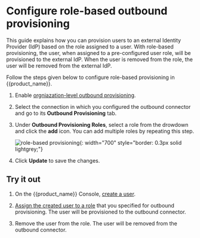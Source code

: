 # Configure role-based outbound provisioning

This guide explains how you can provision users to an external Identity Provider (IdP) based on the role assigned to a user. With role-based provisioning, the user, when assigned to a pre-configured user role, will be provisioned to the external IdP. When the user is removed from the role, the user will be removed from the external IdP.

Follow the steps given below to configure role-based provisioning in {{product_name}}.

1. Enable [orgniazation-level outbound provisioning]({{base_path}}/guides/users/outbound-provisioning/provisioning-levels/org-level).

2. Select the connection in which you configured the outbound connector and go to its **Outbound Provisioning** tab.

3. Under **Outbound Provisioning Roles**, select a role from the drowdown and click the **add** icon. You can add multiple roles by repeating this step.

    ![role-based provisioning]({{base_path}}/assets/img/guides/outbound-provisioning/role-based-provisioning.png){: width="700" style="border: 0.3px solid lightgrey;"}

4. Click **Update** to save the changes.

## Try it out

1. On the {{product_name}} Console, [create a user]({{base_path}}/guides/users/manage-users/#onboard-single-user).

2. [Assign the created user to a role]({{base_path}}/guides/users/manage-roles/#assign-users-to-a-role) that you specified for outbound provisioning. The user will be provisioned to the outbound connector.

3. Remove the user from the role. The user will be removed from the outbound connector.